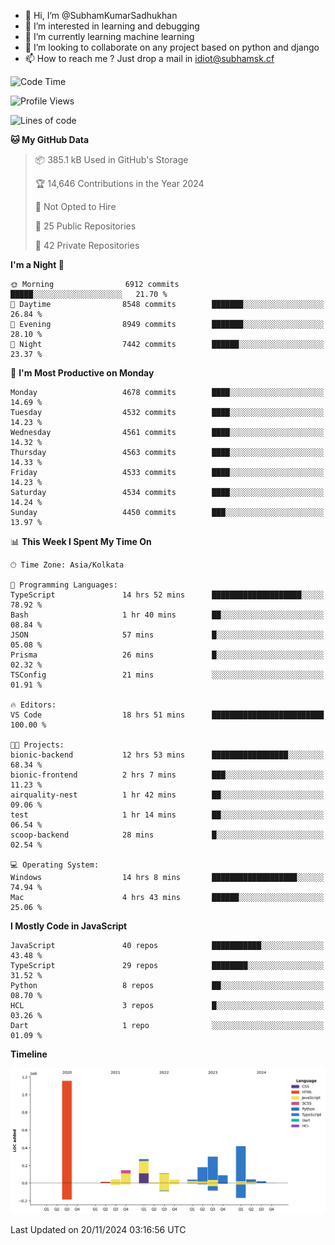 - 👋 Hi, I’m @SubhamKumarSadhukhan
- 👀 I’m interested in learning and debugging
- 🌱 I’m currently learning machine learning
- 💞️ I’m looking to collaborate on any project based on python and django
- 📫 How to reach me ?
      Just drop a mail in idiot@subhamsk.cf

<!---
SubhamKumarSadhukhan/SubhamKumarSadhukhan is a ✨ special ✨ repository because its `README.md` (this file) appears on your GitHub profile.
You can click the Preview link to take a look at your changes.
--->


<!--START_SECTION:waka-->
![Code Time](http://img.shields.io/badge/Code%20Time-2%2C641%20hrs%2021%20mins-blue)

![Profile Views](http://img.shields.io/badge/Profile%20Views-1-blue)

![Lines of code](https://img.shields.io/badge/From%20Hello%20World%20I%27ve%20Written-2.8%20million%20lines%20of%20code-blue)

**🐱 My GitHub Data** 

> 📦 385.1 kB Used in GitHub's Storage 
 > 
> 🏆 14,646 Contributions in the Year 2024
 > 
> 🚫 Not Opted to Hire
 > 
> 📜 25 Public Repositories 
 > 
> 🔑 42 Private Repositories 
 > 
**I'm a Night 🦉** 

```text
🌞 Morning                6912 commits        █████░░░░░░░░░░░░░░░░░░░░   21.70 % 
🌆 Daytime                8548 commits        ███████░░░░░░░░░░░░░░░░░░   26.84 % 
🌃 Evening                8949 commits        ███████░░░░░░░░░░░░░░░░░░   28.10 % 
🌙 Night                  7442 commits        ██████░░░░░░░░░░░░░░░░░░░   23.37 % 
```
📅 **I'm Most Productive on Monday** 

```text
Monday                   4678 commits        ████░░░░░░░░░░░░░░░░░░░░░   14.69 % 
Tuesday                  4532 commits        ████░░░░░░░░░░░░░░░░░░░░░   14.23 % 
Wednesday                4561 commits        ████░░░░░░░░░░░░░░░░░░░░░   14.32 % 
Thursday                 4563 commits        ████░░░░░░░░░░░░░░░░░░░░░   14.33 % 
Friday                   4533 commits        ████░░░░░░░░░░░░░░░░░░░░░   14.23 % 
Saturday                 4534 commits        ████░░░░░░░░░░░░░░░░░░░░░   14.24 % 
Sunday                   4450 commits        ███░░░░░░░░░░░░░░░░░░░░░░   13.97 % 
```


📊 **This Week I Spent My Time On** 

```text
🕑︎ Time Zone: Asia/Kolkata

💬 Programming Languages: 
TypeScript               14 hrs 52 mins      ████████████████████░░░░░   78.92 % 
Bash                     1 hr 40 mins        ██░░░░░░░░░░░░░░░░░░░░░░░   08.84 % 
JSON                     57 mins             █░░░░░░░░░░░░░░░░░░░░░░░░   05.08 % 
Prisma                   26 mins             █░░░░░░░░░░░░░░░░░░░░░░░░   02.32 % 
TSConfig                 21 mins             ░░░░░░░░░░░░░░░░░░░░░░░░░   01.91 % 

🔥 Editors: 
VS Code                  18 hrs 51 mins      █████████████████████████   100.00 % 

🐱‍💻 Projects: 
bionic-backend           12 hrs 53 mins      █████████████████░░░░░░░░   68.34 % 
bionic-frontend          2 hrs 7 mins        ███░░░░░░░░░░░░░░░░░░░░░░   11.23 % 
airquality-nest          1 hr 42 mins        ██░░░░░░░░░░░░░░░░░░░░░░░   09.06 % 
test                     1 hr 14 mins        ██░░░░░░░░░░░░░░░░░░░░░░░   06.54 % 
scoop-backend            28 mins             █░░░░░░░░░░░░░░░░░░░░░░░░   02.54 % 

💻 Operating System: 
Windows                  14 hrs 8 mins       ███████████████████░░░░░░   74.94 % 
Mac                      4 hrs 43 mins       ██████░░░░░░░░░░░░░░░░░░░   25.06 % 
```

**I Mostly Code in JavaScript** 

```text
JavaScript               40 repos            ███████████░░░░░░░░░░░░░░   43.48 % 
TypeScript               29 repos            ████████░░░░░░░░░░░░░░░░░   31.52 % 
Python                   8 repos             ██░░░░░░░░░░░░░░░░░░░░░░░   08.70 % 
HCL                      3 repos             █░░░░░░░░░░░░░░░░░░░░░░░░   03.26 % 
Dart                     1 repo              ░░░░░░░░░░░░░░░░░░░░░░░░░   01.09 % 
```



**Timeline**

![Lines of Code chart](https://raw.githubusercontent.com/SubhamKumarSadhukhan/SubhamKumarSadhukhan/main/assets/bar_graph.png)


 Last Updated on 20/11/2024 03:16:56 UTC
<!--END_SECTION:waka-->
